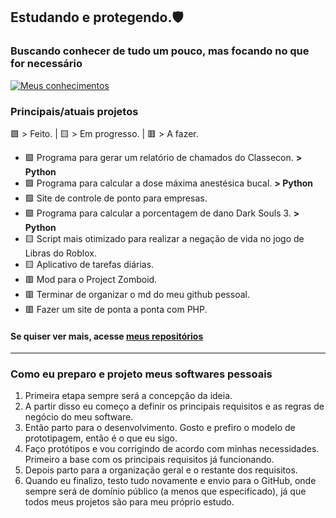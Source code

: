 ## Estudando e protegendo.🛡️

### Buscando conhecer de tudo um pouco, mas focando no que for necessário<br>
[![Meus conhecimentos](https://skillicons.dev/icons?i=js,html,css,aws,gamemakerstudio,git,github,redhat,php,py,robloxstudio,vscode&perline=6)](https://skillicons.dev)


### Principais/atuais projetos
🟩 > Feito. | 🟨 > Em progresso. | 🟥 > A fazer.

- 🟩 Programa para gerar um relatório de chamados do Classecon. <strong>> Python</strong>
- 🟩 Programa para calcular a dose máxima anestésica bucal. <strong>> Python</strong>
- 🟩 Site de controle de ponto para empresas.
- 🟩 Programa para calcular a porcentagem de dano Dark Souls 3. <strong>> Python</strong>
- 🟨 Script mais otimizado para realizar a negação de vida no jogo de Libras do Roblox.<link rel="stylesheet" type='text/css' href="https://cdn.jsdelivr.net/gh/devicons/devicon@latest/devicon.min.css" />
- 🟨 Aplicativo de tarefas diárias.
- 🟥 Mod para o Project Zomboid.
- 🟥 Terminar de organizar o md do meu github pessoal.
- 🟥 Fazer um site de ponta a ponta com PHP.
#### Se quiser ver mais, acesse [meus repositórios](https://github.com/VertigoFromOuterSpace?tab=repositories)

  
[^1]: Be safe!.
---
### Como eu preparo e projeto meus softwares pessoais

1. Primeira etapa sempre será a concepção da ideia.
2. A partir disso eu começo a definir os principais requisitos e as regras de negócio do meu software.
3. Então parto para o desenvolvimento. Gosto e prefiro o modelo de prototipagem, então é o que eu sigo.
4. Faço protótipos e vou corrigindo de acordo com minhas necessidades. Primeiro a base com os principais requisitos já funcionando.
5. Depois parto para a organização geral e o restante dos requisitos.
6. Quando eu finalizo, testo tudo novamente e envio para o GitHub, onde sempre será de domínio público (a menos que especificado), já que todos meus projetos são para meu próprio estudo.

